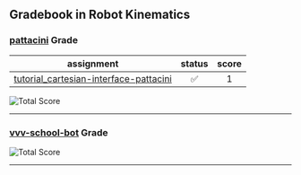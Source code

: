 ## Gradebook in Robot Kinematics

### [**pattacini**](https://github.com/pattacini) Grade

| assignment | status | score |
|    :--:    |  :--:  | :--:  |
| [tutorial_cartesian-interface-pattacini](https://github.com/vvv17-kinematics/tutorial_cartesian-interface-pattacini) | :white_check_mark: | 1 |

![Total Score](https://img.shields.io/badge/Total--Score-1-brightgreen.svg?style=flat-square)

---


### [**vvv-school-bot**](https://github.com/vvv-school-bot) Grade

![Total Score](https://img.shields.io/badge/Total--Score-0-orange.svg?style=flat-square)

---

